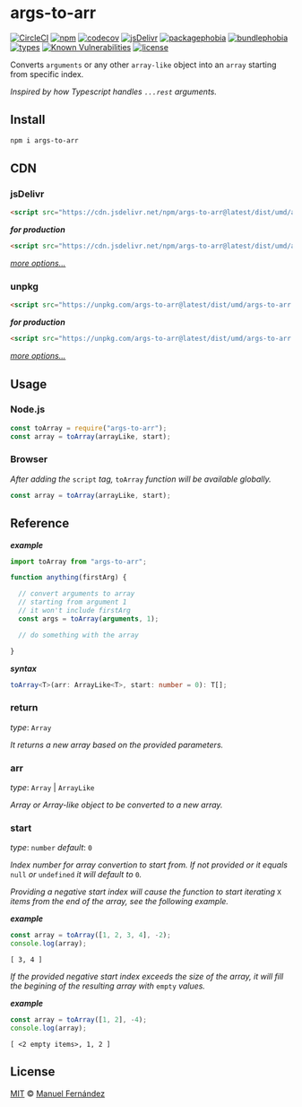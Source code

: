 # args-to-arr

[![CircleCI](https://circleci.com/gh/manferlo81/args-to-arr.svg?style=svg)](https://circleci.com/gh/manferlo81/args-to-arr)
[![npm](https://badgen.net/npm/v/args-to-arr)](https://www.npmjs.com/package/args-to-arr)
[![codecov](https://codecov.io/gh/manferlo81/args-to-arr/branch/master/graph/badge.svg)](https://codecov.io/gh/manferlo81/args-to-arr)
[![jsDelivr](https://data.jsdelivr.com/v1/package/npm/args-to-arr/badge?style=rounded)](https://www.jsdelivr.com/package/npm/args-to-arr)
[![packagephobia](https://badgen.net/packagephobia/install/args-to-arr)](https://packagephobia.now.sh/result?p=args-to-arr)
[![bundlephobia](https://badgen.net/bundlephobia/min/args-to-arr)](https://bundlephobia.com/result?p=args-to-arr)
[![types](https://img.shields.io/npm/types/args-to-arr.svg)](https://github.com/microsoft/typescript)
[![Known Vulnerabilities](https://snyk.io/test/github/manferlo81/args-to-arr/badge.svg?targetFile=package.json)](https://snyk.io/test/github/manferlo81/args-to-arr?targetFile=package.json)
[![license](https://badgen.net/github/license/manferlo81/args-to-arr)](LICENSE)

Converts `arguments` or any other `array-like` object into an `array` starting from specific index.

*Inspired by how Typescript handles `...rest` arguments.*

## Install

```bash
npm i args-to-arr
```

## CDN

### jsDelivr

```html
<script src="https://cdn.jsdelivr.net/npm/args-to-arr@latest/dist/umd/args-to-arr.umd.js"></script>
```

***for production***

```html
<script src="https://cdn.jsdelivr.net/npm/args-to-arr@latest/dist/umd/args-to-arr.umd.min.js"></script>
```

*[more options...](https://www.jsdelivr.com/package/npm/args-to-arr?version=latest)*

### unpkg

```html
<script src="https://unpkg.com/args-to-arr@latest/dist/umd/args-to-arr.umd.js"></script>
```

***for production***

```html
<script src="https://unpkg.com/args-to-arr@latest/dist/umd/args-to-arr.umd.min.js"></script>
```

*[more options...](https://unpkg.com/args-to-arr@latest/)*

## Usage

### Node.js

```javascript
const toArray = require("args-to-arr");
const array = toArray(arrayLike, start);
```

### Browser

*After adding the* `script` *tag,* `toArray` *function will be available globally.*

```javascript
const array = toArray(arrayLike, start);
```

## Reference

***example***

```javascript
import toArray from "args-to-arr";

function anything(firstArg) {

  // convert arguments to array
  // starting from argument 1
  // it won't include firstArg
  const args = toArray(arguments, 1);

  // do something with the array

}
```

***syntax***

```typescript
toArray<T>(arr: ArrayLike<T>, start: number = 0): T[];
```

### return

*type*: `Array`

*It returns a new array based on the provided parameters.*

### arr

*type*: `Array` | `ArrayLike`

*Array or Array-like object to be converted to a new array.*

### start

*type*: `number`
*default*: `0`

*Index number for array convertion to start from. If not provided or it equals* `null` *or* `undefined` *it will default to* `0`*.*

*Providing a negative start index will cause the function to start iterating* `X` *items from the end of the array, see the following example.*

***example***

```javascript
const array = toArray([1, 2, 3, 4], -2);
console.log(array);
```

```console
[ 3, 4 ]
```

*If the provided negative start index exceeds the size of the array, it will fill the begining of the resulting array with* `empty` *values.*

***example***

```javascript
const array = toArray([1, 2], -4);
console.log(array);
```

```console
[ <2 empty items>, 1, 2 ]
```

## License

[MIT](LICENSE) &copy; [Manuel Fernández](https://github.com/manferlo81)
